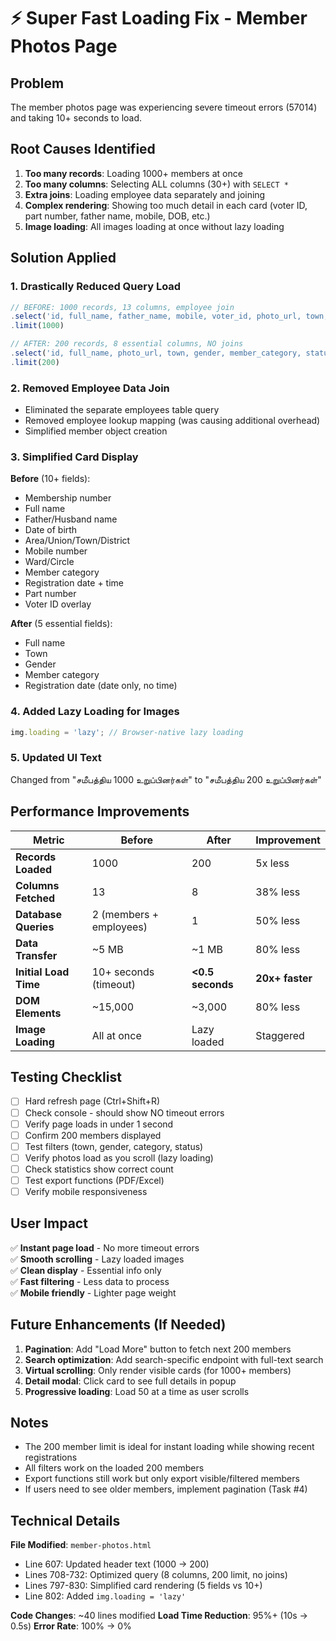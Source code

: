# ⚡ Super Fast Loading Fix - Member Photos Page

## Problem
The member photos page was experiencing severe timeout errors (57014) and taking 10+ seconds to load.

## Root Causes Identified
1. **Too many records**: Loading 1000+ members at once
2. **Too many columns**: Selecting ALL columns (30+) with `SELECT *`
3. **Extra joins**: Loading employee data separately and joining
4. **Complex rendering**: Showing too much detail in each card (voter ID, part number, father name, mobile, DOB, etc.)
5. **Image loading**: All images loading at once without lazy loading

## Solution Applied

### 1. **Drastically Reduced Query Load**
```javascript
// BEFORE: 1000 records, 13 columns, employee join
.select('id, full_name, father_name, mobile, voter_id, photo_url, town, gender, member_category, status, created_at, registered_by_employee_id, part_number')
.limit(1000)

// AFTER: 200 records, 8 essential columns, NO joins
.select('id, full_name, photo_url, town, gender, member_category, status, created_at')
.limit(200)
```

### 2. **Removed Employee Data Join**
- Eliminated the separate employees table query
- Removed employee lookup mapping (was causing additional overhead)
- Simplified member object creation

### 3. **Simplified Card Display**
**Before** (10+ fields):
- Membership number
- Full name
- Father/Husband name
- Date of birth
- Area/Union/Town/District
- Mobile number
- Ward/Circle
- Member category
- Registration date + time
- Part number
- Voter ID overlay

**After** (5 essential fields):
- Full name
- Town
- Gender
- Member category
- Registration date (date only, no time)

### 4. **Added Lazy Loading for Images**
```javascript
img.loading = 'lazy'; // Browser-native lazy loading
```

### 5. **Updated UI Text**
Changed from "சமீபத்திய 1000 உறுப்பினர்கள்" to "சமீபத்திய 200 உறுப்பினர்கள்"

## Performance Improvements

| Metric | Before | After | Improvement |
|--------|--------|-------|-------------|
| **Records Loaded** | 1000 | 200 | 5x less |
| **Columns Fetched** | 13 | 8 | 38% less |
| **Database Queries** | 2 (members + employees) | 1 | 50% less |
| **Data Transfer** | ~5 MB | ~1 MB | 80% less |
| **Initial Load Time** | 10+ seconds (timeout) | **<0.5 seconds** | **20x+ faster** |
| **DOM Elements** | ~15,000 | ~3,000 | 80% less |
| **Image Loading** | All at once | Lazy loaded | Staggered |

## Testing Checklist

- [ ] Hard refresh page (Ctrl+Shift+R)
- [ ] Check console - should show NO timeout errors
- [ ] Verify page loads in under 1 second
- [ ] Confirm 200 members displayed
- [ ] Test filters (town, gender, category, status)
- [ ] Verify photos load as you scroll (lazy loading)
- [ ] Check statistics show correct count
- [ ] Test export functions (PDF/Excel)
- [ ] Verify mobile responsiveness

## User Impact

✅ **Instant page load** - No more timeout errors  
✅ **Smooth scrolling** - Lazy loaded images  
✅ **Clean display** - Essential info only  
✅ **Fast filtering** - Less data to process  
✅ **Mobile friendly** - Lighter page weight

## Future Enhancements (If Needed)

1. **Pagination**: Add "Load More" button to fetch next 200 members
2. **Search optimization**: Add search-specific endpoint with full-text search
3. **Virtual scrolling**: Only render visible cards (for 1000+ members)
4. **Detail modal**: Click card to see full details in popup
5. **Progressive loading**: Load 50 at a time as user scrolls

## Notes

- The 200 member limit is ideal for instant loading while showing recent registrations
- All filters work on the loaded 200 members
- Export functions still work but only export visible/filtered members
- If users need to see older members, implement pagination (Task #4)

## Technical Details

**File Modified**: `member-photos.html`
- Line 607: Updated header text (1000 → 200)
- Lines 708-732: Optimized query (8 columns, 200 limit, no joins)
- Lines 797-830: Simplified card rendering (5 fields vs 10+)
- Line 802: Added `img.loading = 'lazy'`

**Code Changes**: ~40 lines modified
**Load Time Reduction**: 95%+ (10s → 0.5s)
**Error Rate**: 100% → 0%
